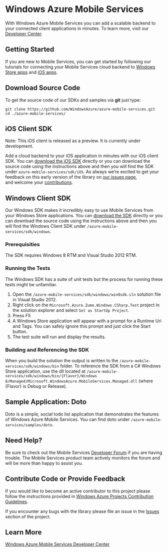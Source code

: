 # Windows Azure Mobile Services

With Windows Azure Mobile Services you can add a scalable backend to your connected client applications in minutes. To learn more, visit our [Developer Center](http://www.windowsazure.com/en-us/develop/mobile).

## Getting Started

If you are new to Mobile Services, you can get started by following our tutorials for connecting your Mobile Services cloud backend to [Windows Store apps](https://www.windowsazure.com/en-us/develop/mobile/tutorials/get-started/) and [iOS apps](https://www.windowsazure.com/en-us/develop/mobile/tutorials/get-started-ios/).

## Download Source Code

To get the source code of our SDKs and samples via **git** just type:

    git clone https://github.com/WindowsAzure/azure-mobile-services.git
    cd ./azure-mobile-services/

## iOS Client SDK
Note: This iOS client is released as a preview. It is currently under development.

Add a cloud backend to your iOS application in minutes with our iOS client SDK. You can [download the iOS SDK](https://go.microsoft.com/fwLink/?LinkID=266533&clcid=0x409) directly or you can download the source code using the instructions above and then you will find the SDK under ```azure-mobile-services/sdk/iOS```. As always we’re excited to get your feedback on this early version of the library on [our issues page](https://github.com/WindowsAzure/azure-mobile-services/issues), and welcome your [contributions](http://windowsazure.github.com/guidelines.html). 

## Windows Client SDK

Our Windows SDK makes it incredibly easy to use Mobile Services from your Windows Store applications. You can [download the SDK](http://go.microsoft.com/fwlink/?LinkId=257545&clcid=0x409) directly or you can download the source code using the instructions above and then you will find the Windows Client SDK under ```/azure-mobile-services/sdk/windows```.

### Prerequisities

The SDK requires Windows 8 RTM and Visual Studio 2012 RTM.

### Running the Tests

The Windows SDK has a suite of unit tests but the process for running these tests might be unfamiliar. 

1. Open the ```/azure-mobile-services/sdk/windows/win8sdk.sln``` solution file in Visual Studio 2012.
2. Right click on the ```Microsoft.Azure.Zumo.Windows.CSharp.Test``` project in the solution explorer and select ```Set as StartUp Project```.
3. Press F5
4. A Windows Store application will appear with a prompt for a Runtime Uri and Tags. You can safely ignore this prompt and just click the Start button.
5. The test suite will run and display the results.

### Building and Referencing the SDK

When you build the solution the output is written to the  ```/azure-mobile-services/sdk/windows/bin``` folder. To reference the SDK from a C# Windows Store application, use the dll located at
 ```/azure-mobile-services/sdk/windows/bin/{Flavor}/Windows 8/Managed/Microsoft.WindowsAzure.MobileServices.Managed.dll``` (where {Flavor} is Debug or Release).

## Sample Application: Doto

Doto is a simple, social todo list application that demonstrates the features of Windows Azure Mobile Services. You can find doto under ```/azure-mobile-services/samples/doto```.

## Need Help?

Be sure to check out the Mobile Services [Developer Forum](http://social.msdn.microsoft.com/Forums/en-US/azuremobile/) if you are having trouble. The Mobile Services product team actively monitors the forum and will be more than happy to assist you.

## Contribute Code or Provide Feedback

If you would like to become an active contributor to this project please follow the instructions provided in [Windows Azure Projects Contribution Guidelines](http://windowsazure.github.com/guidelines.html).

If you encounter any bugs with the library please file an issue in the [Issues](https://github.com/WindowsAzure/azure-mobile-services/issues) section of the project.

## Learn More
[Windows Azure Mobile Services Developer Center](http://www.windowsazure.com/en-us/develop/mobile)
